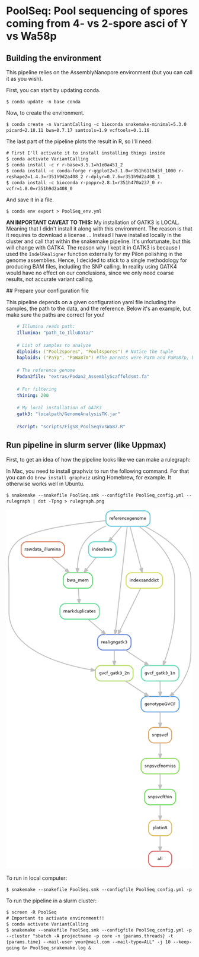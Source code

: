 # PoolSeq: Pool sequencing of spores coming from 4- vs 2-spore asci of Y vs Wa58p

## Building the environment

This pipeline relies on the AssemblyNanopore environment (but you can call it as you wish).

First, you can start by updating conda.

    $ conda update -n base conda

Now, to create the environment.

    $ conda create -n VariantCalling -c bioconda snakemake-minimal=5.3.0 picard=2.18.11 bwa=0.7.17 samtools=1.9 vcftools=0.1.16

The last part of the pipeline plots the result in R, so I'll need:

    # First I'll activate it to install installing things inside
    $ conda activate VariantCalling
    $ conda install -c r r-base=3.5.1=h1e0a451_2
    $ conda install -c conda-forge r-ggplot2=3.1.0=r351h6115d3f_1000 r-reshape2=1.4.3=r351h9d2a408_2 r-dplyr=0.7.6=r351h9d2a408_1
    $ conda install -c bioconda r-poppr=2.8.1=r351h470a237_0 r-vcfr=1.8.0=r351h9d2a408_0

And save it in a file.

    $ conda env export > PoolSeq_env.yml

**AN IMPORTANT CAVEAT TO THIS:** My installation of GATK3 is LOCAL. Meaning that I didn't install it along with this environment. The reason is that it requires to download a license ... Instead I have installed locally in the cluster and call that within the snakemake pipeline. It's unfortunate, but this will change with GATK4. The reason why I kept it in GATK3 is because I used the `IndelRealigner` function externally for my Pilon polishing in the genome assemblies. Hence, I decided to stick to a single methodology for producing BAM files, including the SNP calling. In reality using GATK4 would have no effect on our conclusions, since we only need coarse results, not accurate variant calling.

## Prepare your configuration file

This pipeline depends on a given configuration yaml file including the samples, the path to the data, and the reference. Below it's an example, but make sure the paths are correct for you!
    
```yaml
    # Illumina reads path:
    Illumina: "path_to_IlluData/"

    # List of samples to analyze
    diploids: ("Pool2spores", "Pool4spores") # Notice the tuple
    haploids: ("PaYp", "PaWa87m") #The parents were PaYm and PaWa87p, but they are mostly isogenic

    # The reference genome
    Podan2file: "extras/Podan2_AssemblyScaffoldsmt.fa"

    # For filtering
    thining: 200

    # My local installation of GATK3
    gatk3: "localpath/GenomeAnalysisTK.jar"

    rscript: "scripts/FigS8_PoolSeqYvsWa87.R"
```

## Run pipeline in slurm server (like Uppmax)

First, to get an idea of how the pipeline looks like we can make a rulegraph:

In Mac, you need to install graphviz to run the following command. For that you can do `brew install graphviz` using Homebrew, for example. It otherwise works well in Ubuntu.

    $ snakemake --snakefile PoolSeq.smk --configfile PoolSeq_config.yml --rulegraph | dot -Tpng > rulegraph.png

![rulegraph](rulegraph.png "rulegraph of PoolSeq.smk")

To run in local computer:

    $ snakemake --snakefile PoolSeq.smk --configfile PoolSeq_config.yml -p

To run the pipeline in a slurm cluster:

    $ screen -R PoolSeq
    # Important to activate environment!!
    $ conda activate VariantCalling
    $ snakemake --snakefile PoolSeq.smk --configfile PoolSeq_config.yml -p --cluster "sbatch -A projectname -p core -n {params.threads} -t {params.time} --mail-user your@mail.com --mail-type=ALL" -j 10 --keep-going &> PoolSeq_snakemake.log &

